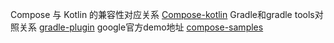 Compose 与 Kotlin 的兼容性对应关系
[Compose-kotlin](https://developer.android.google.cn/jetpack/androidx/releases/compose-kotlin?hl=zh-cn)
Gradle和gradle tools对照关系
[gradle-plugin](https://developer.android.google.cn/studio/releases/gradle-plugin?hl=zh-cn)
google官方demo地址
[compose-samples](https://github.com/android/compose-samples)
